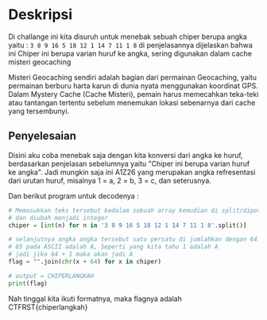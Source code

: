 # Deskripsi
Di challange ini kita disuruh untuk menebak sebuah chiper berupa angka yaitu : `3 8 9 16 5 18 12 1 14 7 11 1 8` di penjelasannya dijelaskan bahwa ini Chiper ini berupa varian huruf ke angka, sering digunakan dalam cache misteri geocaching

Misteri Geocaching sendiri adalah bagian dari permainan Geocaching, yaitu permainan berburu harta karun di dunia nyata menggunakan koordinat GPS. Dalam Mystery Cache (Cache Misteri), pemain harus memecahkan teka-teki atau tantangan tertentu sebelum menemukan lokasi sebenarnya dari cache yang tersembunyi.
## Penyelesaian
Disini aku coba menebak saja dengan kita konversi dari angka ke huruf, berdasarkan penjelasan sebelumnya yaitu "Chiper ini berupa varian huruf ke angka". Jadi mungkin saja ini A1Z26 yang merupakan angka refresentasi dari urutan huruf, misalnya 1 = a, 2 = b, 3 = c, dan seterusnya. 

Dan berikut program untuk decodenya :
```python
# Memasukkan teks tersebut kedalam sebuah array kemudian di split/dipotong
# dan diubah menjadi integer
chiper = [int(n) for n in '3 8 9 16 5 18 12 1 14 7 11 1 8'.split()]

# selanjutnya angka angka tersebut satu persatu di jumlahkan dengan 64
# 65 pada ASCII adalah A, Seperti yang kita tahu 1 adalah A
# jadi jika 64 + 1 maka akan jadi A
flag = "".join(chr(x + 64) for x in chiper)

# output = CHIPERLANGKAH
print(flag)
```
Nah tinggal kita ikuti formatnya, maka flagnya adalah CTFRST{chiperlangkah}
